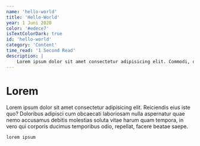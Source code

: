 ```yaml
---
name: 'hello-world'
title: 'Hello-World'
year: 1 Juni 2020
color: '#edece7'
isTextColorDark: true
id: 'hello-world'
category: 'Content'
time_read: '1 Second Read'
description: |
    Lorem ipsum dolor sit amet consectetur adipisicing elit. Commodi, officia?
---
```


# Lorem

Lorem ipsum dolor sit amet consectetur adipisicing elit. Reiciendis eius iste quo? Doloribus adipisci cum obcaecati laboriosam nulla aspernatur quae nemo accusamus debitis molestias soluta vitae harum quam tempora, in vero qui corporis ducimus temporibus odio, repellat, facere beatae saepe.

```lorem ipsum```


